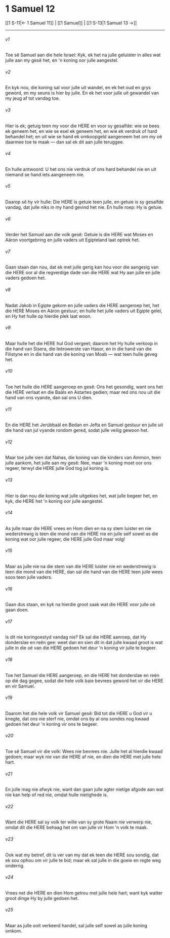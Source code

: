 # 1 Samuel 12

[[1 S-11|← 1 Samuel 11]] | [[1 Samuel]] | [[1 S-13|1 Samuel 13 →]]
***

###### v1
Toe sê Samuel aan die hele Israel: Kyk, ek het na julle geluister in alles wat julle aan my gesê het, en 'n koning oor julle aangestel. 
###### v2
En kyk nou, die koning sal voor julle uit wandel, en ek het oud en grys geword, en my seuns is hier by julle. En ek het voor julle uit gewandel van my jeug af tot vandag toe. 
###### v3
Hier is ek; getuig teen my voor die HERE en voor sy gesalfde: wie se bees ek geneem het, en wie se esel ek geneem het, en wie ek verdruk of hard behandel het; en uit wie se hand ek omkoopgeld aangeneem het om my oë daarmee toe te maak — dan sal ek dit aan julle teruggee. 
###### v4
En hulle antwoord: U het ons nie verdruk of ons hard behandel nie en uit niemand se hand iets aangeneem nie. 
###### v5
Daarop sê hy vir hulle: Die HERE is getuie teen julle, en getuie is sy gesalfde vandag, dat julle niks in my hand gevind het nie. En hulle roep: Hy is getuie. 
###### v6
Verder het Samuel aan die volk gesê: Getuie is die HERE wat Moses en Aäron voortgebring en julle vaders uit Egipteland laat optrek het. 
###### v7
Gaan staan dan nou, dat ek met julle gerig kan hou voor die aangesig van die HERE oor al die regverdige dade van die HERE wat Hy aan julle en julle vaders gedoen het. 
###### v8
Nadat Jakob in Egipte gekom en julle vaders die HERE aangeroep het, het die HERE Moses en Aäron gestuur; en hulle het julle vaders uit Egipte gelei, en Hy het hulle op hierdie plek laat woon. 
###### v9
Maar hulle het die HERE hul God vergeet; daarom het Hy hulle verkoop in die hand van Sísera, die leërowerste van Hasor, en in die hand van die Filistyne en in die hand van die koning van Moab — wat teen hulle geveg het. 
###### v10
Toe het hulle die HERE aangeroep en gesê: Ons het gesondig, want ons het die HERE verlaat en die Baäls en Astartes gedien; maar red ons nou uit die hand van ons vyande, dan sal ons U dien. 
###### v11
En die HERE het Jerúbbaäl en Bedan en Jefta en Samuel gestuur en julle uit die hand van jul vyande rondom gered, sodat julle veilig gewoon het. 
###### v12
Maar toe julle sien dat Nahas, die koning van die kinders van Ammon, teen julle aankom, het julle aan my gesê: Nee, maar 'n koning moet oor ons regeer, terwyl die HERE julle God tog jul koning is. 
###### v13
Hier is dan nou die koning wat julle uitgekies het, wat julle begeer het, en kyk, die HERE het 'n koning oor julle aangestel. 
###### v14
As julle maar die HERE vrees en Hom dien en na sy stem luister en nie wederstrewig is teen die mond van die HERE nie en julle self sowel as die koning wat oor julle regeer, die HERE julle God maar volg! 
###### v15
Maar as julle nie na die stem van die HERE luister nie en wederstrewig is teen die mond van die HERE, dan sal die hand van die HERE teen julle wees soos teen julle vaders. 
###### v16
Gaan dus staan, en kyk na hierdie groot saak wat die HERE voor julle oë gaan doen. 
###### v17
Is dit nie koringoestyd vandag nie? Ek sal die HERE aanroep, dat Hy donderslae en reën gee: weet dan en sien dit in dat julle kwaad groot is wat julle in die oë van die HERE gedoen het deur 'n koning vir julle te begeer. 
###### v18
Toe het Samuel die HERE aangeroep, en die HERE het donderslae en reën op dié dag gegee, sodat die hele volk baie bevrees geword het vir die HERE en vir Samuel. 
###### v19
Daarom het die hele volk vir Samuel gesê: Bid tot die HERE u God vir u knegte, dat ons nie sterf nie, omdat ons by al ons sondes nog kwaad gedoen het deur 'n koning vir ons te begeer. 
###### v20
Toe sê Samuel vir die volk: Wees nie bevrees nie. Julle het al hierdie kwaad gedoen; maar wyk nie van die HERE af nie, en dien die HERE met julle hele hart. 
###### v21
En julle mag nie afwyk nie, want dan gaan julle agter nietige afgode aan wat nie kan help of red nie, omdat hulle nietighede is. 
###### v22
Want die HERE sal sy volk ter wille van sy grote Naam nie verwerp nie, omdat dit die HERE behaag het om van julle vir Hom 'n volk te maak. 
###### v23
Ook wat my betref, dit is ver van my dat ek teen die HERE sou sondig, dat ek sou ophou om vir julle te bid; maar ek sal julle in die goeie en regte weg onderrig. 
###### v24
Vrees net die HERE en dien Hom getrou met julle hele hart; want kyk watter groot dinge Hy by julle gedoen het. 
###### v25
Maar as julle ooit verkeerd handel, sal julle self sowel as julle koning omkom. 
